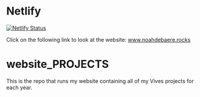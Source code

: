 # Netlify

[![Netlify Status](https://api.netlify.com/api/v1/badges/97d69442-68f3-413e-b441-77a5813c965f/deploy-status)](https://app.netlify.com/sites/awesome-mcclintock-19713e/deploys)

Click on the following link to look at the website: www.noahdebaere.rocks

# website_PROJECTS
This is the repo that runs my website containing all of my Vives projects for each year.
